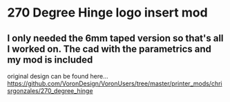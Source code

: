 # 270 Degree Hinge logo insert mod

## I only needed the 6mm taped version so that's all I worked on.  The cad with the parametrics and my mod is included

original design can be found here...
https://github.com/VoronDesign/VoronUsers/tree/master/printer_mods/chrisrgonzales/270_degree_hinge